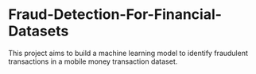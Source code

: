 # Fraud-Detection-For-Financial-Datasets
This project aims to build a machine learning model to identify fraudulent transactions in a mobile money transaction dataset.
